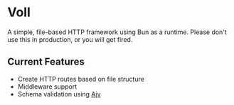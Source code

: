 # Voll

A simple, file-based HTTP framework using Bun as a runtime. Please don't use this in production, or you will get fired.


## Current Features

- Create HTTP routes based on file structure
- Middleware support
- Schema validation using [Ajv](https://ajv.js.org/)